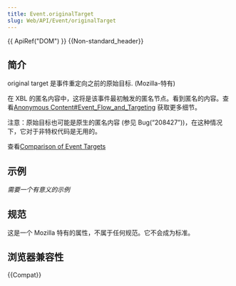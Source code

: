 ```yaml
---
title: Event.originalTarget
slug: Web/API/Event/originalTarget
---
```

{{ ApiRef("DOM") }} {{Non-standard_header}}

## 简介

original target 是事件重定向之前的原始目标. (Mozilla-特有)

在 XBL 的匿名内容中，这将是该事件最初触发的匿名节点。看到匿名的内容。查看[Anonymous Content#Event_Flow_and_Targeting](/zh-CN/docs/XBL/XBL_1.0_Reference/Anonymous_Content#Event_Flow_and_Targeting) 获取更多细节。

注意：原始目标也可能是原生的匿名内容 (参见 Bug(“208427”))，在这种情况下，它对于非特权代码是无用的。

查看[Comparison of Event Targets](/zh-CN/docs/DOM/event/Comparison_of_Event_Targets)

## 示例

_需要一个有意义的示例_

## 规范

这是一个 Mozilla 特有的属性，不属于任何规范。它不会成为标准。

## 浏览器兼容性

{{Compat}}
